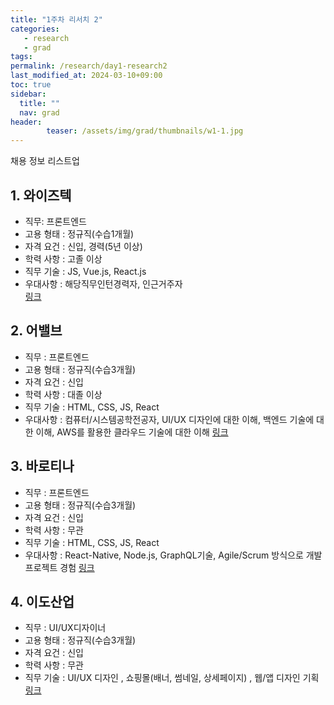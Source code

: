 ```yaml
---
title: "1주차 리서치 2"
categories: 
   - research
   - grad 
tags: 
permalink: /research/day1-research2
last_modified_at: 2024-03-10+09:00
toc: true
sidebar:
  title: ""
  nav: grad
header:
        teaser: /assets/img/grad/thumbnails/w1-1.jpg
---
```

채용 정보 리스트업

 
## 1. 와이즈텍 
+ 직무: 프론트엔드
+ 고용 형태 : 정규직(수습1개월)
+ 자격 요건 : 신입, 경력(5년 이상)
+ 학력 사항 : 고졸 이상
+ 직무 기술 : JS, Vue.js, React.js
+ 우대사항 : 해당직무인턴경력자, 인근거주자        
[링크](https://job.incruit.com/jobdb_info/jobpost.asp?job=2206070002767)

## 2. 어밸브
+ 직무 : 프론트엔드
+ 고용 형태 : 정규직(수습3개월)
+ 자격 요건 : 신입
+ 학력 사항 : 대졸 이상
+ 직무 기술 : HTML, CSS, JS, React
+ 우대사항 : 컴퓨터/시스템공학전공자, UI/UX 디자인에 대한 이해, 백엔드 기술에 대한 이해, AWS를 활용한 클라우드 기술에 대한 이해
[링크](https://job.incruit.com/jobdb_info/jobpost.asp?job=2305220004538)


## 3. 바로티나
+ 직무 : 프론트엔드
+ 고용 형태 : 정규직(수습3개월)
+ 자격 요건 : 신입
+ 학력 사항 : 무관
+ 직무 기술 : HTML, CSS, JS, React
+ 우대사항 : React-Native, Node.js, GraphQL기술, Agile/Scrum 방식으로 개발 프로젝트 경험
[링크](https://job.incruit.com/jobdb_info/jobpost.asp?job=2305220004538)



## 4. 이도산업
+ 직무 : UI/UX디자이너
+ 고용 형태 : 정규직(수습3개월)
+ 자격 요건 : 신입
+ 학력 사항 : 무관
+ 직무 기술 : UI/UX 디자인 , 쇼핑몰(배너, 썸네일, 상세페이지) , 웹/앱 디자인 기획
[링크](https://job.incruit.com/jobdb_info/jobpost.asp?job=2305220004538)


